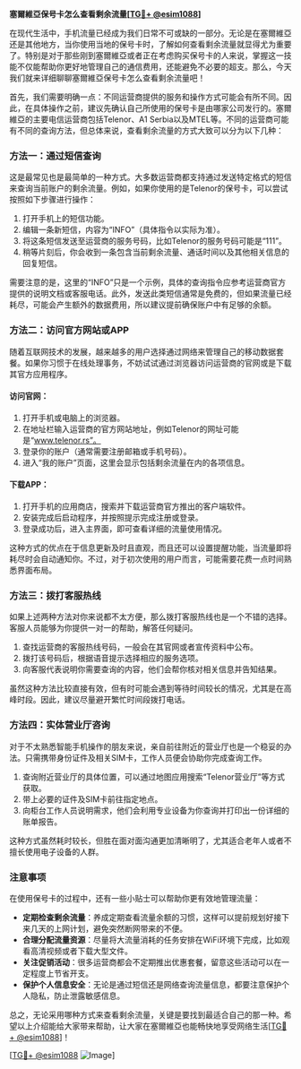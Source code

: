 **塞爾維亞保号卡怎么查看剩余流量[[TG💪+ @esim1088](https://t.me/s/esim1088)]**

在现代生活中，手机流量已经成为我们日常不可或缺的一部分。无论是在塞爾維亞还是其他地方，当你使用当地的保号卡时，了解如何查看剩余流量就显得尤为重要了。特别是对于那些刚到塞爾維亞或者正在考虑购买保号卡的人来说，掌握这一技能不仅能帮助你更好地管理自己的通信费用，还能避免不必要的超支。那么，今天我们就来详细聊聊塞爾維亞保号卡怎么查看剩余流量吧！

首先，我们需要明确一点：不同运营商提供的服务和操作方式可能会有所不同。因此，在具体操作之前，建议先确认自己所使用的保号卡是由哪家公司发行的。塞爾維亞的主要电信运营商包括Telenor、A1 Serbia以及MTEL等。不同的运营商可能有不同的查询方法，但总体来说，查看剩余流量的方式大致可以分为以下几种：

### 方法一：通过短信查询

这是最常见也是最简单的一种方式。大多数运营商都支持通过发送特定格式的短信来查询当前账户的剩余流量。例如，如果你使用的是Telenor的保号卡，可以尝试按照如下步骤进行操作：

1. 打开手机上的短信功能。
2. 编辑一条新短信，内容为“INFO”（具体指令以实际为准）。
3. 将这条短信发送至运营商的服务号码，比如Telenor的服务号码可能是“111”。
4. 稍等片刻后，你会收到一条包含当前剩余流量、通话时间以及其他相关信息的回复短信。

需要注意的是，这里的“INFO”只是一个示例，具体的查询指令应参考运营商官方提供的说明文档或客服电话。此外，发送此类短信通常是免费的，但如果流量已经耗尽，可能会产生额外的数据费用，所以建议提前确保账户中有足够的余额。

### 方法二：访问官方网站或APP

随着互联网技术的发展，越来越多的用户选择通过网络来管理自己的移动数据套餐。如果你习惯于在线处理事务，不妨试试通过浏览器访问运营商的官网或是下载其官方应用程序。

#### 访问官网：
1. 打开手机或电脑上的浏览器。
2. 在地址栏输入运营商的官方网站地址，例如Telenor的网址可能是“www.telenor.rs”。
3. 登录你的账户（通常需要注册邮箱或手机号码）。
4. 进入“我的账户”页面，这里会显示包括剩余流量在内的各项信息。

#### 下载APP：
1. 打开手机的应用商店，搜索并下载运营商官方推出的客户端软件。
2. 安装完成后启动程序，并按照提示完成注册或登录。
3. 登录成功后，进入主界面，即可查看详细的流量使用情况。

这种方式的优点在于信息更新及时且直观，而且还可以设置提醒功能，当流量即将耗尽时会自动通知你。不过，对于初次使用的用户而言，可能需要花费一点时间熟悉界面布局。

### 方法三：拨打客服热线

如果上述两种方法对你来说都不太方便，那么拨打客服热线也是一个不错的选择。客服人员能够为你提供一对一的帮助，解答任何疑问。

1. 查找运营商的客服热线号码，一般会在其官网或者宣传资料中公布。
2. 拨打该号码后，根据语音提示选择相应的服务选项。
3. 向客服代表说明你需要查询的内容，他们会帮你核对相关信息并告知结果。

虽然这种方法比较直接有效，但有时可能会遇到等待时间较长的情况，尤其是在高峰时段。因此，建议尽量避开繁忙时间段拨打电话。

### 方法四：实体营业厅咨询

对于不太熟悉智能手机操作的朋友来说，亲自前往附近的营业厅也是一个稳妥的办法。只需携带身份证件及相关SIM卡，工作人员便会协助你完成查询工作。

1. 查询附近营业厅的具体位置，可以通过地图应用搜索“Telenor营业厅”等方式获取。
2. 带上必要的证件及SIM卡前往指定地点。
3. 向柜台工作人员说明需求，他们会利用专业设备为你查询并打印出一份详细的账单报告。

这种方式虽然耗时较长，但胜在面对面沟通更加清晰明了，尤其适合老年人或者不擅长使用电子设备的人群。

### 注意事项

在使用保号卡的过程中，还有一些小贴士可以帮助你更有效地管理流量：

- **定期检查剩余流量**：养成定期查看流量余额的习惯，这样可以提前规划好接下来几天的上网计划，避免突然断网带来的不便。
- **合理分配流量资源**：尽量将大流量消耗的任务安排在WiFi环境下完成，比如观看高清视频或者下载大型文件。
- **关注促销活动**：很多运营商都会不定期推出优惠套餐，留意这些活动可以在一定程度上节省开支。
- **保护个人信息安全**：无论是通过短信还是网络查询流量信息，都要注意保护个人隐私，防止泄露敏感信息。

总之，无论采用哪种方式来查看剩余流量，关键是要找到最适合自己的那一种。希望以上介绍能给大家带来帮助，让大家在塞爾維亞也能畅快地享受网络生活[[TG💪+ @esim1088](https://t.me/s/esim1088)]！

[[TG💪+ @esim1088](https://t.me/s/esim1088) ![Image](https://i.postimg.cc/4NQfJmqS/Snipaste-2025-05-13-00-14-12.png)]